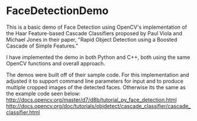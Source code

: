 # FaceDetectionDemo

This is a basic demo of Face Detection using OpenCV's implementation of the  Haar Feature-based Cascade Classifiers proposed by  Paul Viola and Michael Jones in their paper, "Rapid Object Detection using a Boosted Cascade of Simple Features."

I have implemented the demo in both Python and C++, both using the same OpenCV functions and overall approach.

The demos were built off of their sample code. For this implementation and adjusted it to support command line parameters for input and to produce multiple cropped images of the detected faces. Otherwise its the same as the example code seen below:
http://docs.opencv.org/master/d7/d8b/tutorial_py_face_detection.html
http://docs.opencv.org/doc/tutorials/objdetect/cascade_classifier/cascade_classifier.html

